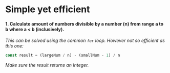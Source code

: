 # Simple yet efficient

#### 1. Calculate amount of numbers divisible by a number (n) from range a to b where a < b (inclusively).
    
*This can be solved using the common `for` loop. However not so efficient as this one:*
        
```javascript
const result = (largeNum / n) - (smallNum - 1) / n
```
        
*Make sure the result returns an Integer.*
